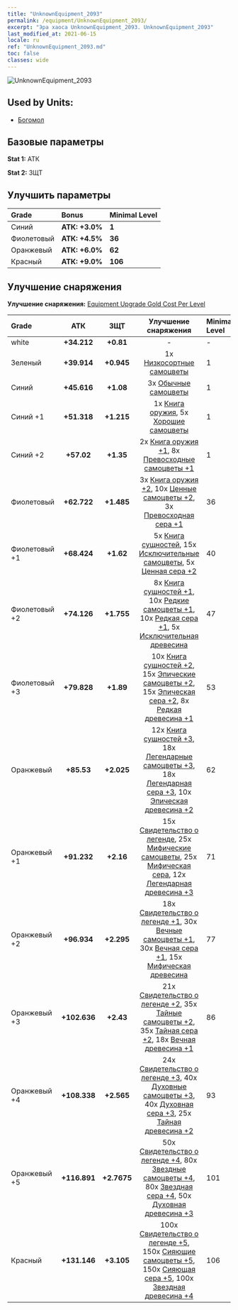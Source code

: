 ```yaml
---
title: "UnknownEquipment_2093"
permalink: /equipment/UnknownEquipment_2093/
excerpt: "Эра хаоса UnknownEquipment_2093. UnknownEquipment_2093"
last_modified_at: 2021-06-15
locale: ru
ref: "UnknownEquipment_2093.md"
toc: false
classes: wide
---
```


  ![UnknownEquipment_2093](/images/e/e_2093.png)

## Used by Units:

* [Богомол](/ru/units/Mantis/) 


## Базовые параметры
 **Stat 1:** АТК

 **Stat 2:** ЗЩТ

## Улучшить параметры

  |     Grade    |   Bonus | Minimal Level | 
  |:-------------|:--------|:--------------| 
  | Синий | **АТК: +3.0%** | **1** | 
  | Фиолетовый | **АТК: +4.5%** | **36** | 
  | Оранжевый | **АТК: +6.0%** | **62** | 
  | Красный | **АТК: +9.0%** | **106** | 


## Улучшение снаряжения
 **Улучшение снаряжения:** [Equipment Upgrade Gold Cost Per Level](/equipment/EquipmentUpgradeCostPerLevel/) 

  |          Grade      | АТК | ЗЩТ | Улучшение снаряжения | Minimal Level |
  |:--------------------|:---------:|:---------:|:----------------:|:--------------|
  | white | **+34.212** | **+0.81** | - | - |
  | Зеленый | **+39.914** | **+0.945** | 1x [Низкосортные самоцветы](/ItemsRU/mat_4/) | 1 |
  | Синий | **+45.616** | **+1.08** | 3x [Обычные самоцветы](/ItemsRU/mat_10/) | 1 |
  | Синий +1 | **+51.318** | **+1.215** | 1x [Книга оружия](/ItemsRU/mat_18/), 5x [Хорошие самоцветы](/ItemsRU/mat_16/) | 1 |
  | Синий +2 | **+57.02** | **+1.35** | 2x [Книга оружия +1](/ItemsRU/mat_25/), 8x [Превосходные самоцветы +1](/ItemsRU/mat_23/) | 1 |
  | Фиолетовый | **+62.722** | **+1.485** | 3x [Книга оружия +2](/ItemsRU/mat_32/), 10x [Ценные самоцветы +2](/ItemsRU/mat_30/), 3x [Превосходная сера +1](/ItemsRU/mat_22/) | 36 |
  | Фиолетовый +1 | **+68.424** | **+1.62** | 5x [Книга сущностей](/ItemsRU/mat_39/), 15x [Исключительные самоцветы](/ItemsRU/mat_37/), 5x [Ценная сера +2](/ItemsRU/mat_29/) | 40 |
  | Фиолетовый +2 | **+74.126** | **+1.755** | 8x [Книга сущностей +1](/ItemsRU/mat_46/), 10x [Редкие самоцветы +1](/ItemsRU/mat_44/), 10x [Редкая сера +1](/ItemsRU/mat_43/), 5x [Исключительная древесина](/ItemsRU/mat_34/) | 47 |
  | Фиолетовый +3 | **+79.828** | **+1.89** | 10x [Книга сущностей +2](/ItemsRU/mat_53/), 15x [Эпические самоцветы +2](/ItemsRU/mat_51/), 15x [Эпическая сера +2](/ItemsRU/mat_50/), 8x [Редкая древесина +1](/ItemsRU/mat_41/) | 53 |
  | Оранжевый | **+85.53** | **+2.025** | 12x [Книга сущностей +3](/ItemsRU/mat_60/), 18x [Легендарные самоцветы +3](/ItemsRU/mat_58/), 18x [Легендарная сера +3](/ItemsRU/mat_57/), 10x [Эпическая древесина +2](/ItemsRU/mat_48/) | 62 |
  | Оранжевый +1 | **+91.232** | **+2.16** | 15x [Свидетельство о легенде](/ItemsRU/mat_67/), 25x [Мифические самоцветы](/ItemsRU/mat_65/), 25x [Мифическая сера](/ItemsRU/mat_64/), 12x [Легендарная древесина +3](/ItemsRU/mat_55/) | 71 |
  | Оранжевый +2 | **+96.934** | **+2.295** | 18x [Свидетельство о легенде +1](/ItemsRU/mat_74/), 30x [Вечные самоцветы +1](/ItemsRU/mat_72/), 30x [Вечная сера +1](/ItemsRU/mat_71/), 15x [Мифическая древесина](/ItemsRU/mat_62/) | 77 |
  | Оранжевый +3 | **+102.636** | **+2.43** | 21x [Свидетельство о легенде +2](/ItemsRU/mat_81/), 35x [Тайные самоцветы +2](/ItemsRU/mat_79/), 35x [Тайная сера +2](/ItemsRU/mat_78/), 18x [Вечная древесина +1](/ItemsRU/mat_69/) | 86 |
  | Оранжевый +4 | **+108.338** | **+2.565** | 24x [Свидетельство о легенде +3](/ItemsRU/mat_88/), 40x [Духовные самоцветы +3](/ItemsRU/mat_86/), 40x [Духовная сера +3](/ItemsRU/mat_85/), 25x [Тайная древесина +2](/ItemsRU/mat_76/) | 93 |
  | Оранжевый +5 | **+116.891** | **+2.7675** | 50x [Свидетельство о легенде +4](/ItemsRU/mat_95/), 80x [Звездные самоцветы +4](/ItemsRU/mat_93/), 80x [Звездная сера +4](/ItemsRU/mat_92/), 50x [Духовная древесина +3](/ItemsRU/mat_83/) | 101 |
  | Красный | **+131.146** | **+3.105** | 100x [Свидетельство о легенде +5](/ItemsRU/mat_102/), 150x [Сияющие самоцветы +5](/ItemsRU/mat_100/), 150x [Сияющая сера +5](/ItemsRU/mat_99/), 100x [Звездная древесина +4](/ItemsRU/mat_90/) | 106 |

